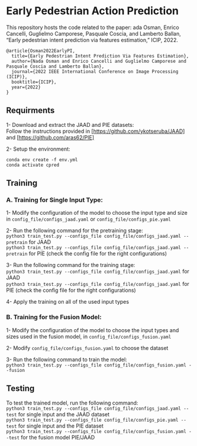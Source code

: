 # Early Pedestrian Action Prediction
This repository hosts the code related to the paper: ada Osman, Enrico Cancelli, Guglielmo Camporese, Pasquale Coscia, and Lamberto Ballan, “Early pedestrian intent prediction via features estimation,” ICIP, 2022.

```
@article{Osman2022EarlyPI,
  title={Early Pedestrian Intent Prediction Via Features Estimation},
  author={Nada Osman and Enrico Cancelli and Guglielmo Camporese and Pasquale Coscia and Lamberto Ballan},
  journal={2022 IEEE International Conference on Image Processing (ICIP)},
  booktitle={ICIP},
  year={2022}
}
```

## Requirments
1- Download and extract the JAAD and PIE datasets:    
   Follow the instructions provided in [https://github.com/ykotseruba/JAAD] and [https://github.com/aras62/PIE]
   
2- Setup the environment:
   ``` 
   conda env create -f env.yml
   conda activate cpred
   ```

## Training

### A. Training for Single Input Type:
1- Modify the configuration of the model to choose the input type and size in `config_file/configs_jaad.yaml` or `config_file/configs_pie.yaml`    
    
2- Run the following command for the pretraining stage:    
   `python3 train_test.py --configs_file config_file/configs_jaad.yaml --pretrain` for JAAD    
   `python3 train_test.py --configs_file config_file/configs_jaad.yaml --pretrain` for PIE (check the config file for the right configurations)    
       
3- Run the following command for the training stage:    
   `python3 train_test.py --configs_file config_file/configs_jaad.yaml` for JAAD    
   `python3 train_test.py --configs_file config_file/configs_jaad.yaml` for PIE (check the config file for the right configurations)    
       
4- Apply the training on all of the used input types    

### B. Training for the Fusion Model:
1- Modify the configuration of the model to choose the input types and sizes used in the fusion model, in `config_file/configs_fusion.yaml`    
    
2- Modify `config_file/configs_fusion.yaml` to choose the dataset    
    
3- Run the following command to train the model:    
   `python3 train_test.py --configs_file config_file/configs_fusion.yaml --fusion`

## Testing
To test the trained model, run the following command:    
`python3 train_test.py --configs_file config_file/configs_jaad.yaml --test` for single input and the JAAD dataset    
`python3 train_test.py --configs_file config_file/configs_pie.yaml --test` for single input and the PIE dataset    
`python3 train_test.py --configs_file config_file/configs_fusion.yaml --test` for the fusion model PIE/JAAD    
